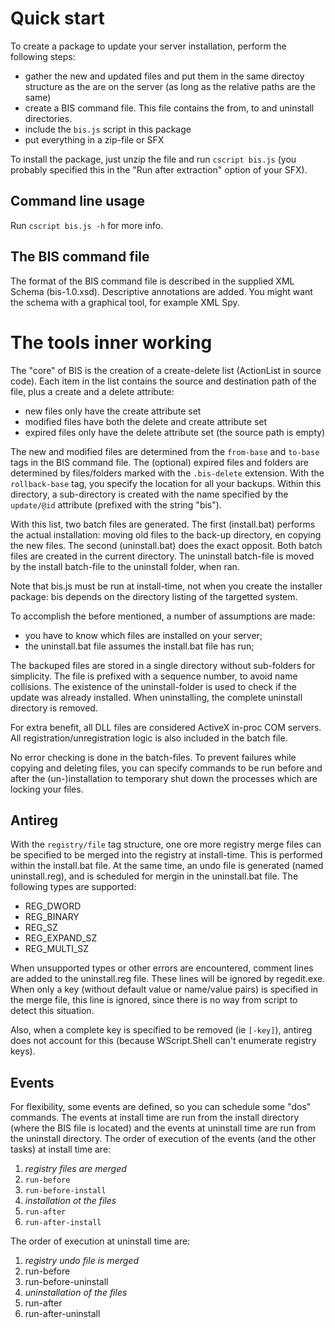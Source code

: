 # Quick start #
To create a package to update your server installation, perform the following steps:
  * gather the new and updated files and put them in the same directoy structure as the are on the server (as long as the relative paths are the same)
  * create a BIS command file. This file contains the from, to and uninstall directories.
  * include the `bis.js` script in this package
  * put everything in a zip-file or SFX

To install the package, just unzip the file and run `cscript bis.js` (you probably specified this in the "Run after extraction" option of your SFX).

## Command line usage ##
Run `cscript bis.js -h` for more info.

## The BIS command file ##
The format of the BIS command file is described in the supplied XML Schema (bis-1.0.xsd). Descriptive annotations are added. You might want the schema with a graphical tool, for example XML Spy.

# The tools inner working #
The "core" of BIS is the creation of a create-delete list (ActionList in source code). Each item in the list contains the source and destination path of the file, plus a create and a delete attribute:
  * new files only have the create attribute set
  * modified files have both the delete and create attribute set
  * expired files only have the delete attribute set (the source path is empty)

The new and modified files are determined from the `from-base` and `to-base` tags in the BIS command file. The (optional) expired files and folders are determined by files/folders marked with the `.bis-delete` extension. With the `rollback-base` tag, you specify the location for all your backups. Within this directory, a sub-directory is created with the name specified by the `update/@id` attribute (prefixed with the string "bis").

With this list, two batch files are generated. The first (install.bat) performs the actual installation: moving old files to the back-up directory, en copying the new files. The second (uninstall.bat) does the exact opposit. Both batch files are created in the current directory. The uninstall batch-file is moved by the install batch-file to the uninstall folder, when ran.

Note that bis.js must be run at install-time, not when you create the installer package: bis depends on the directory listing of the targetted system.

To accomplish the before mentioned, a number of assumptions are made:
  * you have to know which files are installed on your server;
  * the uninstall.bat file assumes the install.bat file has run;

The backuped files are stored in a single directory without sub-folders for simplicity. The file is prefixed with a sequence number, to avoid name collisions. The existence of the uninstall-folder is used to check if the update was already installed. When uninstalling, the complete uninstall directory is removed.

For extra benefit, all DLL files are considered ActiveX in-proc COM servers. All registration/unregistration logic is also included in the batch file.

No error checking is done in the batch-files. To prevent failures while copying and deleting files, you can specify commands to be run before and after the (un-)installation to temporary shut down the processes which are locking your files.

## Antireg ##
With the `registry/file` tag structure, one ore more registry merge files can be specified to be merged into the registry at install-time. This is performed within the install.bat file. At the same time, an undo file is generated (named uninstall.reg), and is scheduled for mergin in the uninstall.bat file. The following types are supported:
  * REG\_DWORD
  * REG\_BINARY
  * REG\_SZ
  * REG\_EXPAND\_SZ
  * REG\_MULTI\_SZ

When unsupported types or other errors are encountered, comment lines are added to the uninstall.reg file. These lines will be ignored by regedit.exe. When only a key (without default value or name/value pairs) is specified in the merge file, this line is ignored, since there is no way from script to detect this situation.

Also, when a complete key is specified to be removed (ie `[-key]`), antireg does not account for this (because WScript.Shell can't enumerate registry keys).

## Events ##
For flexibility, some events are defined, so you can schedule some "dos" commands. The events at install time are run from the install directory (where the BIS file is located) and the events at uninstall time are run from the uninstall directory. The order of execution of the events (and the other tasks) at install time are:
  1. _registry files are merged_
  1. `run-before`
  1. `run-before-install`
  1. _installation ot the files_
  1. `run-after`
  1. `run-after-install`

The order of execution at uninstall time are:
  1. _registry undo file is merged_
  1. run-before
  1. run-before-uninstall
  1. _uninstallation of the files_
  1. run-after
  1. run-after-uninstall